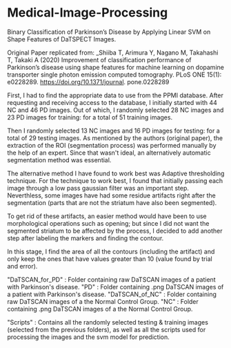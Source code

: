 # Medical-Image-Processing
Binary Classification of Parkinson’s Disease by Applying Linear SVM on Shape Features of DaTSPECT Images.  

Original Paper replicated from:
_Shiiba T, Arimura Y, Nagano M, Takahashi T, Takaki A (2020) Improvement of classification performance of 
Parkinson’s disease using shape features for machine learning on dopamine transporter single photon emission computed 
tomography. PLoS ONE 15(1): e0228289. https://doi.org/10.1371/journal. pone.0228289

First, I had to find the appropriate data to use from the PPMI database. After requesting and 
receiving access to the database, I initially started with 44 NC and 46 PD images. Out of which, I 
randomly selected 28 NC images and 23 PD images for training: for a total of 51 training
images. 

Then I randomly selected 13 NC images and 16 PD images for testing: for a total of 29 
testing images. As mentioned by the authors (original paper), the extraction of the ROI (segmentation 
process) was performed manually by the help of an expert. Since that wasn't ideal, an alternatively automatic 
segmentation method was essential. 

The alternative method I have found to work best was Adaptive thresholding technique. For the technique to work best, I found 
that initially passing each image through a low pass gaussian filter was an important step. Neverthless, some 
images have had some residue artifacts right after the segmentation (parts that are not the 
striatum have also been segmented). 

To get rid of these artifacts, an easier method would have been to use morphological operations such as opening; 
but since I did not want the segmented striatum to be affected by the process, I decided to add another step after labeling the markers
and finding the contour. 

In this stage, I find the area of all the contours (including the artifact)
and only keep the ones that have values greater than 10 (value found by trial and error). 


"DaTSCAN_for_PD" : Folder containing raw DaTSCAN images of a patient with Parkinson's disease.
"PD" : Folder containing .png DaTSCAN images of a patient with Parkinson's disease.
"DaTSCAN_of_NC" : Folder containing raw DaTSCAN images of a the Normal Control Group.
"NC" : Folder containing .png DaTSCAN images of a the Normal Control Group.

"Scripts" : Contains all the randomly selected testing & training images (selected from the previous folders), as well as all the scripts used
            for processing the images and the svm model for prediction.
